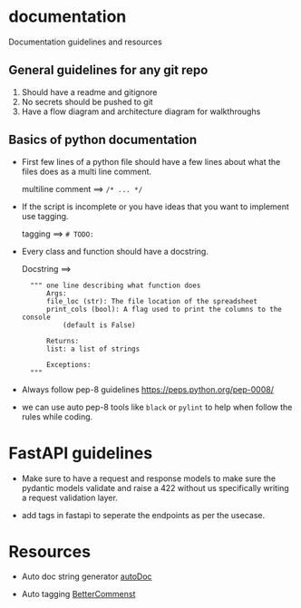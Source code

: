 # documentation
Documentation guidelines and resources

## General guidelines for any git repo
1. Should have a readme and gitignore
2. No secrets should be pushed to git
3. Have a flow diagram and architecture diagram for walkthroughs


## Basics of python documentation

* First few lines of a python file should have a few lines about what the files does as a multi line comment. 

    multiline comment ==> `/* ... */`

* If the script is incomplete or you have ideas that you want to implement use tagging.
    
    tagging ==> `# TODO: `

* Every class and function should have a docstring.

    Docstring ==> 

        """ one line describing what function does
            Args:
            file_loc (str): The file location of the spreadsheet
            print_cols (bool): A flag used to print the columns to the console
                (default is False)

            Returns:
            list: a list of strings

            Exceptions: 
        """

* Always follow pep-8 guidelines https://peps.python.org/pep-0008/

* we can use auto pep-8 tools like `black` or `pylint` to help when follow the rules while coding.



# FastAPI guidelines

* Make sure to have a request and response models to make sure the pydantic models validate and raise a 422 without us specifically writing a request validation layer.

* add tags in fastapi to seperate the endpoints as per the usecase.

# Resources

* Auto doc string generator [autoDoc](!https://marketplace.visualstudio.com/items?itemName=njpwerner.autodocstring)

* Auto tagging [BetterCommenst](!https://marketplace.visualstudio.com/items?itemName=aaron-bond.better-comments)

